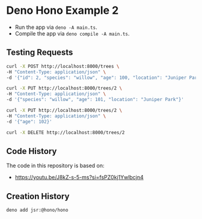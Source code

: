 # Deno Hono Example 2

- Run the app via `deno -A main.ts`.
- Compile the app via `deno compile -A main.ts`.

## Testing Requests

```bash
curl -X POST http://localhost:8000/trees \
-H "Content-Type: application/json" \
-d '{"id": 2, "species": "willow", "age": 100, "location": "Juniper Park"}'

curl -X PUT http://localhost:8000/trees/2 \
-H "Content-Type: application/json" \
-d '{"species": "willow", "age": 101, "location": "Juniper Park"}'

curl -X PUT http://localhost:8000/trees/2 \
-H "Content-Type: application/json" \
-d '{"age": 102}'

curl -X DELETE http://localhost:8000/trees/2
```

## Code History

The code in this repository is based on:

- https://youtu.be/J8kZ-s-5-ms?si=fsPZ0kj1Ywlbcjn4

## Creation History

```bash
deno add jsr:@hono/hono
```
